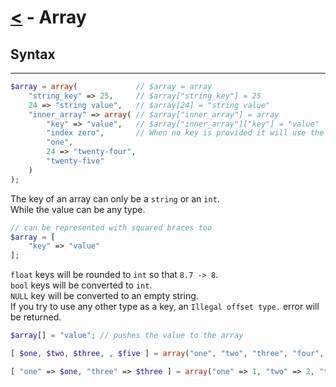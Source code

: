 # [<](index.md) - Array

## Syntax
---

```php
$array = array(             // $array = array
    "string_key" => 25,     // $array["string_key"] = 25
    24 => "string value",   // $array[24] = "string value"
    "inner_array" => array( // $array["inner_array"] = array
        "key" => "value",   // $array["inner_array"]["key"] = "value"
        "index zero",       // When no key is provided it will use the array index starting at zero for empty array, starting at last key + 1 if the last key is a number
        "one",
        24 => "twenty-four",
        "twenty-five"
    )
);
```

The key of an array can only be a `string` or an `int`. <br>
While the value can be any type.

```php
// can be represented with squared braces too
$array = [
    "key" => "value"
];
```

`float` keys will be rounded to `int` so that `8.7 -> 8`. <br>
`bool` keys will be converted to `int`. <br>
`NULL` key will be converted to an empty string. <br>
If you try to use any other type as a key, an `Illegal offset type.` error will be returned.

```php
$array[] = "value"; // pushes the value to the array
```

```php
[ $one, $two, $three, , $five ] = array("one", "two", "three", "four", "five"); // destructuring array to get each value

[ "one" => $one, "three" => $three ] = array("one" => 1, "two" => 2, "three" => 3) // destructuring associative array
```